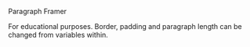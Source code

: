 Paragraph Framer

For educational purposes. Border, padding and paragraph length can be changed from variables within.